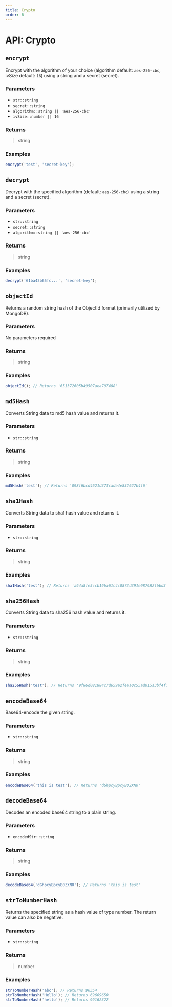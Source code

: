 ```yaml
---
title: Crypto
order: 6
---
```


# API: Crypto

## `encrypt` <Badge type="tip" text="JavaScript" />

Encrypt with the algorithm of your choice (algorithm default: `aes-256-cbc`, ivSize default: `16`) using a string and a secret (secret).

### Parameters

- `str::string`
- `secret::string`
- `algorithm::string || 'aes-256-cbc'`
- `ivSize::number || 16`

### Returns

> string

### Examples

```javascript
encrypt('test', 'secret-key');
```

## `decrypt` <Badge type="tip" text="JavaScript" />

Decrypt with the specified algorithm (default: `aes-256-cbc`) using a string and a secret (secret).

### Parameters

- `str::string`
- `secret::string`
- `algorithm::string || 'aes-256-cbc'`

### Returns

> string

### Examples

```javascript
decrypt('61ba43b65fc...', 'secret-key');
```

## `objectId` <Badge type="tip" text="JavaScript" /><Badge type="info" text="Dart" />

Returns a random string hash of the ObjectId format (primarily utilized by MongoDB).

### Parameters

No parameters required

### Returns

> string

### Examples

```javascript
objectId(); // Returns '651372605b49507aea707488'
```

## `md5Hash` <Badge type="tip" text="JavaScript" /><Badge type="info" text="Dart" />

Converts String data to md5 hash value and returns it.

### Parameters

- `str::string`

### Returns

> string

### Examples

```javascript
md5Hash('test'); // Returns '098f6bcd4621d373cade4e832627b4f6'
```

## `sha1Hash` <Badge type="tip" text="JavaScript" /><Badge type="info" text="Dart" />

Converts String data to sha1 hash value and returns it.

### Parameters

- `str::string`

### Returns

> string

### Examples

```javascript
sha1Hash('test'); // Returns 'a94a8fe5ccb19ba61c4c0873d391e987982fbbd3'
```

## `sha256Hash` <Badge type="tip" text="JavaScript" /><Badge type="info" text="Dart" />

Converts String data to sha256 hash value and returns it.

### Parameters

- `str::string`

### Returns

> string

### Examples

```javascript
sha256Hash('test'); // Returns '9f86d081884c7d659a2feaa0c55ad015a3bf4f1b2b0b822cd15d6c15b0f00a08'
```

## `encodeBase64` <Badge type="tip" text="JavaScript" /><Badge type="info" text="Dart" />

Base64-encode the given string.

### Parameters

- `str::string`

### Returns

> string

### Examples

```javascript
encodeBase64('this is test'); // Returns 'dGhpcyBpcyB0ZXN0'
```

## `decodeBase64` <Badge type="tip" text="JavaScript" /><Badge type="info" text="Dart" />

Decodes an encoded base64 string to a plain string.

### Parameters

- `encodedStr::string`

### Returns

> string

### Examples

```javascript
decodeBase64('dGhpcyBpcyB0ZXN0'); // Returns 'this is test'
```

## `strToNumberHash` <Badge type="tip" text="JavaScript" /><Badge type="info" text="Dart" />

Returns the specified string as a hash value of type number. The return value can also be negative.

### Parameters

- `str::string`

### Returns

> number

### Examples

```javascript
strToNumberHash('abc'); // Returns 96354
strToNumberHash('Hello'); // Returns 69609650
strToNumberHash('hello'); // Returns 99162322
```
